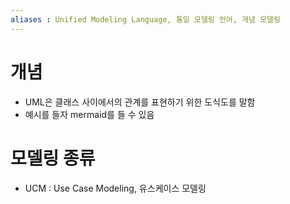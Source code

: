 ```yaml
---
aliases : Unified Modeling Language, 통일 모델링 언어, 개념 모델링
---
```

# 개념
- UML은 클래스 사이에서의 관계를 표현하기 위한 도식도를 말함
- 예시를 들자 mermaid를 들 수 있음

# 모델링 종류
- UCM  : Use Case Modeling, 유스케이스 모델링